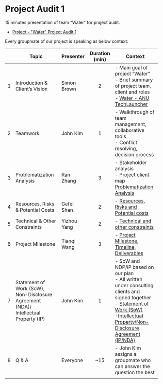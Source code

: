 # Project Audit 1

15 minutes presentation of team “Water“ for project audit.

- [Project - "Water" Project Audit 1](https://docs.google.com/presentation/d/1Qov6Zh5X2cOKJM78IOOsghp7PJijvwDPG5L1HFYAKlM/edit?usp=sharing)

Every groupmate of our project is speaking as below context:

||Topic|Presenter|Duration (min)|Context|
|-|-|-|:-:|-|
|1|Introduction & Client’s Vision|Simon Brown|2|- Main goal of project “Water”</br> - Brief summary of project team, client and roles</br> - [Water - ANU TechLauncher](ohnmjkim1216.atlassian.net/wiki/spaces/WAT/overview?homepageId=163842) |
|2|Teamwork|John Kim|1|- Walkthrough of team management, collaborative tools</br> - Conflict resolving, decision process|
|3|Problematization Analysis|Ran Zhang|3|- Stakeholder analysis</br> - Project client map</br> [Problematization Analysis](https://johnmjkim1216.atlassian.net/wiki/spaces/WAT/pages/164506/Problematization+Analysis) |
|4|Resources, Risks & Potential Costs| Gefei Shan|2|- [Resources, Risks and Potential costs](https://johnmjkim1216.atlassian.net/wiki/spaces/WAT/pages/34795/Resources+Risks+and+Potential+costs) |
|5|Technical & Other Constraints|Yizhou Yang|2|- [Technical and other constraints](https://johnmjkim1216.atlassian.net/wiki/spaces/WAT/pages/786446/Technical+and+other+constraints) |
|6|Project Milestone|Tianqi Wang|3|- [Project Milestone, Timeline, Deliverables](https://johnmjkim1216.atlassian.net/wiki/spaces/WAT/pages/295320/Project+Milestone+Timeline+Deliverables) |
|7|Statement of Work (SoW), Non-Disclosure Agreement (NDA)/ Intellectual Property (IP)|John Kim|1|- SoW and NDP/IP based on our plan</br> - All written under consulting clients and signed together</br> - [Statement of Work (SoW)](https://johnmjkim1216.atlassian.net/wiki/spaces/WAT/pages/34720/Statement+of+Work+SoW) </br> -[Intellectual Property/Non-Disclosure Agreement (IP/NDA)](https://johnmjkim1216.atlassian.net/wiki/spaces/WAT/pages/164499/Intellectual+Property+Non-Disclosure+Agreement+IP+NDA) |
|8|Q & A|Everyone|~15|- John Kim assigns a groupmate who can answer the question the best|
||||||
